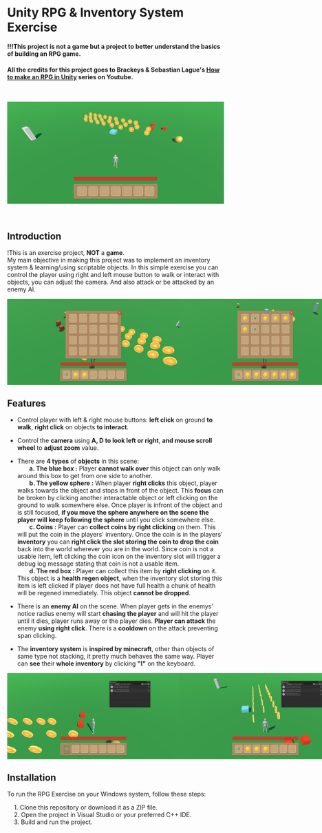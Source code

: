 
# Unity RPG & Inventory System Exercise

**!!!This project is not a game but a project to better understand the basics of building an RPG game.**  
  

#### All the **credits** for this project goes to Brackeys & Sebastian Lague's [How to make an RPG in Unity](https://www.youtube.com/watch?v=nu5nyrB9U_o&list=PLPV2KyIb3jR4KLGCCAciWQ5qHudKtYeP7) series on Youtube.
<br>
<p align="center">
    <img src="Screenshots/rpg_1.png" alt="In-Game" />
</p>
<br>

## Introduction

!This is an exercise project, **NOT** a **game**.  
My main objective in making this project was to implement an inventory system & learning/using scriptable objects. In this simple exercise you can control the player using right and left mouse button to walk or interact with objects, you can adjust the camera. And also attack or be attacked by an enemy AI.

<div style="display: flex; justify-content: space-between;">
    <img src="Screenshots/rpg_2.png" width="400" height="200" alt="In-Game" />
    <img src="Screenshots/rpg_3.png" width="400" height="200" alt="In-Game" />
</div>

## Features

- Control player with left & right mouse buttons: **left click** on ground **to walk**, **right click** on objects **to interact**.
- Control the **camera** using **A, D to look left or right**, **and mouse scroll wheel** to **adjust zoom** value.
- There are **4 types** of **objects** in this scene:  
&nbsp;&nbsp;&nbsp;&nbsp;&nbsp;&nbsp; **a. The blue box :** Player **cannot walk over** this object can only walk around this box to get from one side to another.  
&nbsp;&nbsp;&nbsp;&nbsp;&nbsp;&nbsp; **b. The yellow sphere :** When player **right clicks** this object, player walks towards the object and stops in front of the object. This **focus** can be broken by clicking another interactable object or left clicking on the ground to walk somewhere else. Once player is infront of the object and is still focused, **if you move the sphere anywhere on the scene the player will keep following the sphere** until you click somewhere else.  
&nbsp;&nbsp;&nbsp;&nbsp;&nbsp;&nbsp; **c. Coins :** Player can **collect coins by right clicking** on them. This will put the coin in the players' inventory. Once the coin is in the players' **inventory** you can **right click the slot storing the coin to drop the coin** back into the world wherever you are in the world. Since coin is not a usable item, left clicking the coin icon on the inventory slot will trigger a debug log message stating that coin is not a usable item.  
&nbsp;&nbsp;&nbsp;&nbsp;&nbsp;&nbsp; **d. The red box :** Player can collect this item by **right clicking** on it. This object is a **health regen object**, when the inventory slot storing this item is left clicked if player does not have full health a chunk of health will be regened immediately. This object **cannot be dropped**.

- There is an **enemy AI** on the scene. When player gets in the enemys' notice radius enemy will start **chasing the player** and will hit the player until it dies, player runs away or the player dies. **Player can attack** the enemy **using right click**. There is a **cooldown** on the attack preventing span clicking.
- The **inventory system** is **inspired by minecraft**, other than objects of same type not stacking, it pretty much behaves the same way. Player can **see** their **whole inventory** by clicking **"I"** on the keyboard.

<div style="display: flex; justify-content: space-between;">
    <img src="Screenshots/rpg_4.png" width="400" height="200" alt="In-Game" />
    <img src="Screenshots/rpg_5.png" width="400" height="200" alt="In-Game" />
    <img src="Screenshots/rpg_6.png" width="400" height="200" alt="In-Game" />
    <img src="Screenshots/rpg_7.png" width="400" height="200" alt="In-Game" />
    <img src="Screenshots/rpg_8.png" width="400" height="200" alt="In-Game" />
    <img src="Screenshots/rpg_9.png" width="400" height="200" alt="In-Game" />
    <img src="Screenshots/rpg_10.png" width="400" height="200" alt="In-Game" />
    <img src="Screenshots/rpg_11.png" width="400" height="200" alt="In-Game" />
</div>

## Installation


To run the RPG Exercise on your Windows system, follow these steps:

&nbsp;&nbsp;&nbsp; 1. Clone this repository or download it as a ZIP file.  
&nbsp;&nbsp;&nbsp; 2. Open the project in Visual Studio or your preferred C++ IDE.  
&nbsp;&nbsp;&nbsp; 3. Build and run the project.

